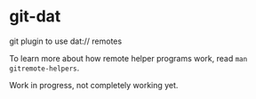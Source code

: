 # git-dat

git plugin to use dat:// remotes

To learn more about how remote helper programs work, read
`man gitremote-helpers`.

Work in progress, not completely working yet.

